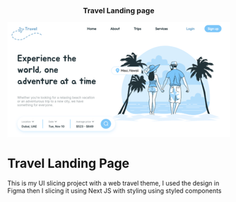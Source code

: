 <div align="center">
  <h3 align="center" >
<span>Travel Landing page</span>
  </h3>
  <img src='/assets/readme/travel.png'>
</div>

# Travel Landing Page

This is my UI slicing project with a web travel theme, I used the design in Figma then I slicing it using Next JS with styling using styled components
